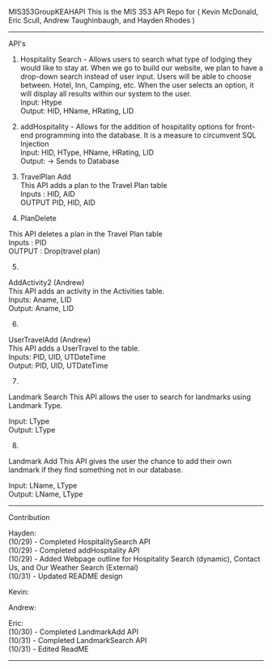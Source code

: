 MIS353GroupKEAHAPI
This is the MIS 353 API Repo for ( Kevin McDonald, Eric Scull, Andrew Taughinbaugh, and Hayden Rhodes )
*********************************************************************************************************************************************
API's<br>

1. Hospitality Search - Allows users to search what type of lodging they would like to stay at.  When we go to build our website, we plan to have a drop-down search instead of user input.  Users will be able to choose between. Hotel, Inn, Camping, etc. When the user selects an option, it will display all results within our system to the user.<br>
Input: Htype<br>
Output: HID, HName, HRating, LID<br>

3. addHospitality - Allows for the addition of hospitality options for front-end programming into the database.  It is a measure to circumvent SQL Injection<br>
Input: HID, HType, HName, HRating, LID<br>
Output: -> Sends to Database <br>

5. TravelPlan Add<br>
This API adds a plan to the Travel Plan table<br>
Inputs : HID, AID<br>
OUTPUT PID, HID, AID<br>

4. PlanDelete<br>

This API deletes a plan in the Travel Plan table<br>
Inputs : PID<br>
OUTPUT : Drop(travel plan)<br>

5.
AddActivity2 (Andrew)<br>
This API adds an activity in the Activities table.<br>
Inputs: Aname, LID<br>
Output: Aname, LID<br>

6.
UserTravelAdd (Andrew)<br>
This API adds a UserTravel to the table.<br>
Inputs: PID, UID, UTDateTime<br>
Output: PID, UID, UTDateTime<br>

7.
Landmark Search
This API allows the user to search for landmarks using Landmark Type.<br>

Input: LType<br>
Output: LType

8.
Landmark Add
This API gives the user the chance to add their own landmark if they find something not in our database. <br>

Input: LName, LType<br>
Output: LName, LType


*********************************************************************************************************************************************
Contribution<br>

Hayden:<br>
(10/29) - Completed HospitalitySearch API<br>
(10/29) - Completed addHospitality API<br>
(10/29) - Added Webpage outline for Hospitality Search (dynamic), Contact Us, and Our Weather Search (External)<br>
(10/31) - Updated README design<br>

Kevin:<br>

Andrew:<br>

Eric:<br>
(10/30) - Completed LandmarkAdd API<br>
(10/31) - Completed LandmarkSearch API<br>
(10/31) - Edited ReadME

*********************************************************************************************************************************************

